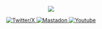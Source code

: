<p align="center">
  <img src="https://media.giphy.com/media/WKdWA04KRn58A/giphy.gif">
</p>

<p align="center">
  <a href="https://twitter.com/byt3bl33d3r"><img alt="Twitter/X" src="https://img.shields.io/twitter/follow/byt3bl33d3r">
  <a href="https://infosec.exchange/@byt3bl33d3r"><img alt="Mastadon" src="https://img.shields.io/mastodon/follow/109264962194860713?domain=https%3A%2F%2Finfosec.exchange">
  <a href="https://www.youtube.com/c/byt3bl33d3r"><img alt="Youtube" src="https://img.shields.io/youtube/channel/subscribers/UCFTYf_gfn7mYKmlUv6NUr-Q">
</p>
